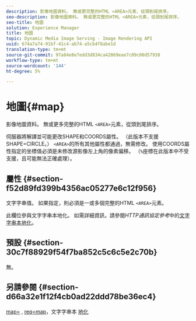 ```yaml
---
description: 影像地圖資料。 無或更完整的HTML <AREA>元素，從頭到尾排序。
seo-description: 影像地圖資料。 無或更完整的HTML <AREA>元素，從頭到尾排序。
seo-title: 地圖
solution: Experience Manager
title: 地圖
topic: Dynamic Media Image Serving - Image Rendering API
uuid: 674a7a74-91bf-41c4-ab74-a5cb4f8abe1d
translation-type: tm+mt
source-git-commit: 97a84e8e7edd3d834ca42069eae7c09c00d57938
workflow-type: tm+mt
source-wordcount: '144'
ht-degree: 5%

---
```



# 地圖{#map}

影像地圖資料。 無或更多完整的HTML `<AREA>`元素，從頭到尾排序。

伺服器將解譯並可能更改SHAPE和COORDS屬性。 （此版本不支援SHAPE=CIRCLE。） `<AREA>`的所有其他屬性都通過，無需修改。 使用COORDS屬性指定的坐標值必須是未修改源影像左上角的像素偏移。 （`%`座標在此版本中不受支援，且可能無法正確處理）。

## 屬性 {#section-f52d89fd399b4356ac05277e6c12f956}

文字字串值。 如果指定，則必須是一或多個完整的HTML `<AREA>`元素。

此欄位參與文字字串本地化。 如需詳細資訊，請參閱&#x200B;*HTTP通訊協定參考*&#x200B;中的[文字字串本地化](/help/aem-is-ir-api/is-api/http-ref/image-serving-api-ref/c-http-protocol-reference/c-syntax-and-features/r-text-string-localization.md)。

## 預設 {#section-30c7f88929f54f7ba852c5c6c5e2c70b}

無。

## 另請參閱 {#section-d66a32e1f12f4cb0ad22ddd78be36ec4}

[map=](/help/aem-is-ir-api/is-api/http-ref/image-serving-api-ref/c-http-protocol-reference/c-command-reference/r-map.md) ,  [req=map](/help/aem-is-ir-api/is-api/http-ref/image-serving-api-ref/c-http-protocol-reference/c-command-reference/r-req/r-req.md)，文字字串本 [地化](/help/aem-is-ir-api/is-api/http-ref/image-serving-api-ref/c-http-protocol-reference/c-syntax-and-features/r-text-string-localization.md)
